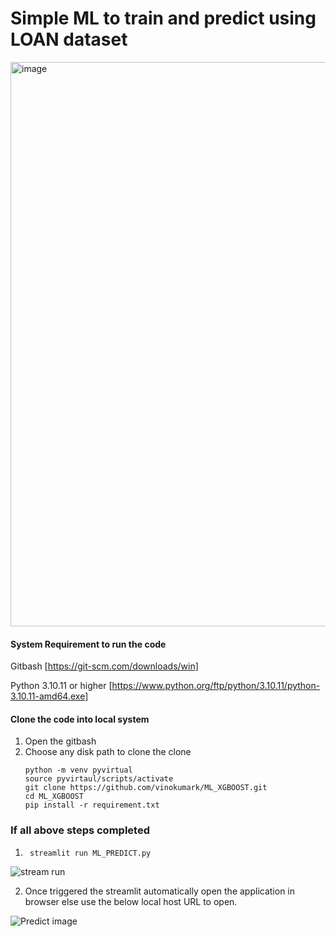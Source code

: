 # Simple ML to train and predict using LOAN dataset
<img width="1411" height="903" alt="image" src="https://github.com/user-attachments/assets/55286bfb-5572-41a9-b874-7f3e848106f0" />

#### System Requirement to run the code ####

Gitbash [https://git-scm.com/downloads/win]

Python 3.10.11 or higher [https://www.python.org/ftp/python/3.10.11/python-3.10.11-amd64.exe]

#### Clone the code into local system ####

1. Open the gitbash
2. Choose any disk path to clone the clone
    ``` 
    python -m venv pyvirtual
    source pyvirtaul/scripts/activate 
    git clone https://github.com/vinokumark/ML_XGBOOST.git 
    cd ML_XGBOOST
    pip install -r requirement.txt
    
   ```

### If all above steps completed ###
1. ```
    streamlit run ML_PREDICT.py
    ```

![ stream run](https://github.com/vinokumark/ML_XGBOOST/blob/main/images/streamlit_start.JPG)

2. Once triggered the streamlit automatically open the application in browser else use the below local host URL to open.

![Predict image](https://github.com/vinokumark/ML_XGBOOST/blob/main/images/Predict.JPG)

   
